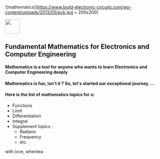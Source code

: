 
![mathematics](https://www.build-electronic-circuits.com/wp-content/uploads/2013/05/pcb.jpg = 200x200)

<img src="https://github.com/favicon.ico" width="48">

## Fundamental Mathematics for Electronics and Computer Engineering

#### Mathematics is a tool for anyone who wants to learn Electronics and Computer Engineering deeply

#### Mathematics is fun, isn't it ? So, let's started our exceptional journey ....

#### Here is the list of mathematics topics for u:

* Functions
* Limit
* Differentiation
* Integral
* Supplement topics :
	* Radians
	* Frequency
	* etc.


with love, whentea

